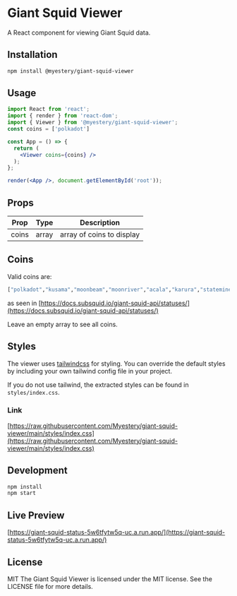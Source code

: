 <!-- simple readme for a react library -->
# Giant Squid Viewer

A React component for viewing Giant Squid data.

## Installation

```bash
npm install @myestery/giant-squid-viewer
```

## Usage

```jsx
import React from 'react';
import { render } from 'react-dom';
import { Viewer } from '@myestery/giant-squid-viewer';
const coins = ['polkadot']

const App = () => {
  return (
    <Viewer coins={coins} />
  );
};

render(<App />, document.getElementById('root'));
```

## Props

| Prop | Type | Description |
| --- | --- | --- |
| coins | array | array of coins to display |

## Coins

Valid coins are:

```bash
["polkadot","kusama","moonbeam","moonriver","acala","karura","statemine","statemint","astar","shiden","shibuya","bifrost","khala","phala","calamari","gm","subsocial","efinity","rococo","interlay","hydraDX"]
```
as seen in [https://docs.subsquid.io/giant-squid-api/statuses/](https://docs.subsquid.io/giant-squid-api/statuses/)

Leave an empty array to see all coins.

## Styles

The viewer uses [tailwindcss](https://tailwindcss.com/) for styling. You can override the default styles by including your own tailwind config file in your project.

If you do not use tailwind, the extracted styles can be found in `styles/index.css`.

### Link
 
[https://raw.githubusercontent.com/Myestery/giant-squid-viewer/main/styles/index.css](https://raw.githubusercontent.com/Myestery/giant-squid-viewer/main/styles/index.css)


## Development

```bash
npm install
npm start
```

## Live Preview
[https://giant-squid-status-5w6tfytw5q-uc.a.run.app/](https://giant-squid-status-5w6tfytw5q-uc.a.run.app/)

## License

MIT
The Giant Squid Viewer is licensed under the MIT license. See the LICENSE file for more details.

